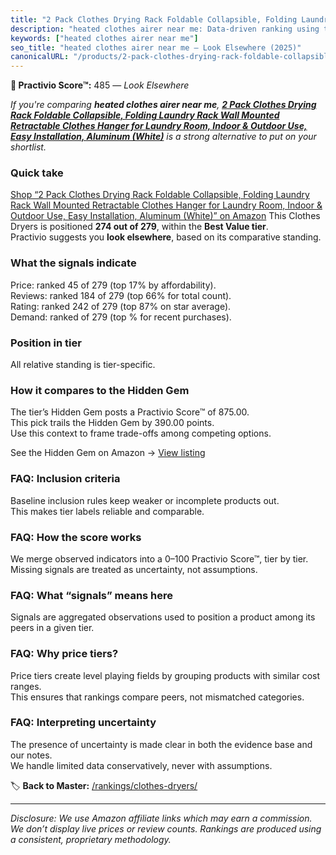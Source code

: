```yaml
---
title: "2 Pack Clothes Drying Rack Foldable Collapsible, Folding Laundry Rack Wall Mounted Retractable Clothes Hanger for Laundry Room, Indoor & Outdoor Use, Easy Installation, Aluminum (White)"
description: "heated clothes airer near me: Data-driven ranking using the Practivio Score™. Positioned by quality, value, demand, findability, momentum."
keywords: ["heated clothes airer near me"]
seo_title: "heated clothes airer near me — Look Elsewhere (2025)"
canonicalURL: "/products/2-pack-clothes-drying-rack-foldable-collapsible-folding-laundry-rack-wall-mounted-retractable-clothes-hanger-for-laundry-room-indoor-outdoor-use-easy-installation-aluminum-white-B0DJVZ59ZQ/"
---
```


**🚫 Practivio Score™:** 485 — _Look Elsewhere_


*If you're comparing **heated clothes airer near me**, **[2 Pack Clothes Drying Rack Foldable Collapsible, Folding Laundry Rack Wall Mounted Retractable Clothes Hanger for Laundry Room, Indoor & Outdoor Use, Easy Installation, Aluminum (White)](https://www.amazon.com/dp/B0DJVZ59ZQ?tag=practivio-20)** is a strong alternative to put on your shortlist.*
### Quick take
[Shop “2 Pack Clothes Drying Rack Foldable Collapsible, Folding Laundry Rack Wall Mounted Retractable Clothes Hanger for Laundry Room, Indoor & Outdoor Use, Easy Installation, Aluminum (White)” on Amazon](https://www.amazon.com/dp/B0DJVZ59ZQ?tag=practivio-20)
This Clothes Dryers is positioned **274 out of 279**, within the **Best Value tier**.  
Practivio suggests you **look elsewhere**, based on its comparative standing.

### What the signals indicate
Price: ranked 45 of 279 (top 17% by affordability).  
Reviews: ranked 184 of 279 (top 66% for total count).  
Rating: ranked 242 of 279 (top 87% on star average).  
Demand: ranked  of 279 (top % for recent purchases).

### Position in tier
All relative standing is tier-specific.

### How it compares to the Hidden Gem
The tier’s Hidden Gem posts a Practivio Score™ of 875.00.  
This pick trails the Hidden Gem by 390.00 points.  
Use this context to frame trade-offs among competing options.  

See the Hidden Gem on Amazon → [View listing](https://www.amazon.com/dp/B00H7P1GPO?tag=practivio-20)

### FAQ: Inclusion criteria
Baseline inclusion rules keep weaker or incomplete products out.  
This makes tier labels reliable and comparable.

### FAQ: How the score works
We merge observed indicators into a 0–100 Practivio Score™, tier by tier.  
Missing signals are treated as uncertainty, not assumptions.

### FAQ: What “signals” means here
Signals are aggregated observations used to position a product among its peers in a given tier.

### FAQ: Why price tiers?
Price tiers create level playing fields by grouping products with similar cost ranges.  
This ensures that rankings compare peers, not mismatched categories.

### FAQ: Interpreting uncertainty
The presence of uncertainty is made clear in both the evidence base and our notes.  
We handle limited data conservatively, never with assumptions.


🏷️ **Back to Master:** [/rankings/clothes-dryers/](/rankings/clothes-dryers/)

---
_Disclosure: We use Amazon affiliate links which may earn a commission. We don’t display live prices or review counts. Rankings are produced using a consistent, proprietary methodology._
